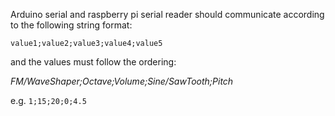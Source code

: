 Arduino serial and raspberry pi serial reader should communicate according to the following string format:

`value1;value2;value3;value4;value5`

and the values must follow the ordering:

*FM/WaveShaper;Octave;Volume;Sine/SawTooth;Pitch*

e.g. `1;15;20;0;4.5`